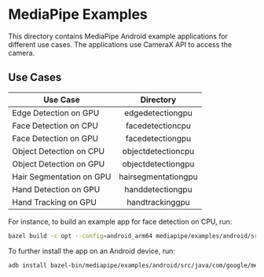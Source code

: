 MediaPipe Examples
==================

This directory contains MediaPipe Android example applications for different use cases. The applications use CameraX API to access the camera.

## Use Cases

|  Use Case                             |  Directory                          |
|---------------------------------------|:-----------------------------------:|
|  Edge Detection on GPU                |  edgedetectiongpu                   |
|  Face Detection on CPU                |  facedetectioncpu                   |
|  Face Detection on GPU                |  facedetectiongpu                   |
|  Object Detection on CPU              |  objectdetectioncpu                 |
|  Object Detection on GPU              |  objectdetectiongpu                 |
|  Hair Segmentation on GPU             |  hairsegmentationgpu                |
|  Hand Detection on GPU                |  handdetectiongpu                   |
|  Hand Tracking on GPU                 |  handtrackinggpu                    |

For instance, to build an example app for face detection on CPU, run:

```bash
bazel build -c opt --config=android_arm64 mediapipe/examples/android/src/java/com/google/mediapipe/apps/facedetectioncpu
```

To further install the app on an Android device, run:

```bash
adb install bazel-bin/mediapipe/examples/android/src/java/com/google/mediapipe/apps/facedetectioncpu/facedetectioncpu.apk
```
